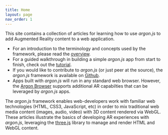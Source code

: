 ```yaml
---
title: Home
layout: page
nav_order: 1
---
```


This site contains a collection of articles for learning how to use *argon.js* to add Augmented Reality content to a web application. 

* For an introduction to the terminology and concepts used by the framework, please read the [overview](/concepts/overview/).
* For a guided walkthrough in building a simple *argon.js* app from start to finish, check out the [tutorial](/tutorial/).
* If you would like to contribute to *argon.js* (or just peer at the source), the *argon.js* framework is available on [Github](https://github.com/argonjs/argon).
* Apps built with *argon.js* will run in any standard web browser. However, the [Argon Browser](http://argonjs.io/argon-app) supports additional AR capabilties that can be leveraged by *argon.js* apps.

The *argon.js* framework enables web-developers work with familiar web technologies (HTML, CSS3, JavaScript, etc) in order to mix traditional web media content (images, audio, video) with 3D content rendered via WebGL. These articles illustrate the basics of developing AR experiences with *argon.js*, leveraging the [three.js](threejs.org) library to manage and render HTML and WebGL content.
